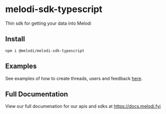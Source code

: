 # melodi-sdk-typescript

Thin sdk for getting your data into Melodi

## Install

`npm i @melodi/melodi-sdk-typescript`

## Examples

See examples of how to create threads, users and feedback [here](/examples/examples.ts).

## Full Documentation

View our full documenation for our apis and sdks at https://docs.melodi.fyi
